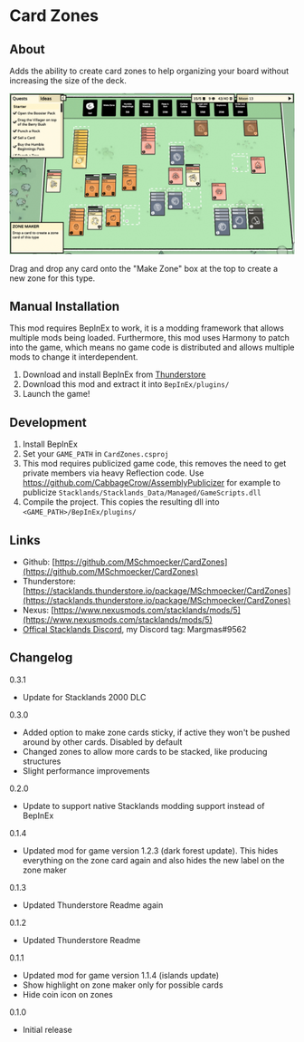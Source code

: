 # Card Zones
## About
Adds the ability to create card zones to help organizing your board without increasing the size of the deck.

![Showcase](https://raw.githubusercontent.com/MSchmoecker/CardZones/master/Docs/Showcase.png)

Drag and drop any card onto the "Make Zone" box at the top to create a new zone for this type.

## Manual Installation
This mod requires BepInEx to work, it is a modding framework that allows multiple mods being loaded.
Furthermore, this mod uses Harmony to patch into the game, which means no game code is distributed and allows multiple mods to change it interdependent.

1. Download and install BepInEx from [Thunderstore](https://stacklands.thunderstore.io/package/BepInEx/BepInExPack_Stacklands)
3. Download this mod and extract it into `BepInEx/plugins/`
4. Launch the game!

## Development
1. Install BepInEx
2. Set your `GAME_PATH` in `CardZones.csproj`
3. This mod requires publicized game code, this removes the need to get private members via heavy Reflection code. Use https://github.com/CabbageCrow/AssemblyPublicizer for example to publicize `Stacklands/Stacklands_Data/Managed/GameScripts.dll`
4. Compile the project. This copies the resulting dll into `<GAME_PATH>/BepInEx/plugins/`

## Links
- Github: [https://github.com/MSchmoecker/CardZones](https://github.com/MSchmoecker/CardZones)
- Thunderstore: [https://stacklands.thunderstore.io/package/MSchmoecker/CardZones](https://stacklands.thunderstore.io/package/MSchmoecker/CardZones)
- Nexus: [https://www.nexusmods.com/stacklands/mods/5](https://www.nexusmods.com/stacklands/mods/5)
- [Offical Stacklands Discord](https://discord.gg/sokpop), my Discord tag: Margmas#9562

## Changelog

0.3.1
- Update for Stacklands 2000 DLC

0.3.0
- Added option to make zone cards sticky, if active they won't be pushed around by other cards. Disabled by default
- Changed zones to allow more cards to be stacked, like producing structures
- Slight performance improvements

0.2.0
- Update to support native Stacklands modding support instead of BepInEx

0.1.4
- Updated mod for game version 1.2.3 (dark forest update). This hides everything on the zone card again and also hides the new label on the zone maker

0.1.3
- Updated Thunderstore Readme again

0.1.2
- Updated Thunderstore Readme

0.1.1
- Updated mod for game version 1.1.4 (islands update)
- Show highlight on zone maker only for possible cards
- Hide coin icon on zones

0.1.0
- Initial release
